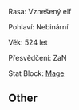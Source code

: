 
Rasa: Vznešený elf

Pohlaví: Nebinární

Věk: 524 let

Přesvědčení: ZaN

Stat Block: [Mage](https://5e.tools/bestiary.html#mage_mm)


## Other